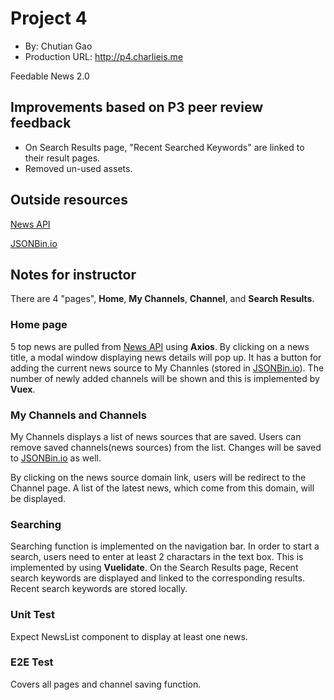 # Project 4
+ By: Chutian Gao
+ Production URL: <http://p4.charlieis.me>

Feedable News 2.0

## Improvements based on P3 peer review feedback
- On Search Results page, "Recent Searched Keywords" are linked to their result pages.
- Removed un-used assets.


## Outside resources
[News API](https://newsapi.org/docs)

[JSONBin.io](https://jsonbin.io/)

## Notes for instructor
There are 4 "pages", **Home**, **My Channels**, **Channel**, and **Search Results**. 

### Home page
5 top news are pulled from [News API](https://newsapi.org/docs) using **Axios**. By clicking on a news title, a modal window displaying news details will pop up. It has a button for adding the current news source to My Channles (stored in [JSONBin.io](https://jsonbin.io/)). The number of newly added channels will be shown and this is implemented by **Vuex**.

### My Channels and Channels
My Channels displays a list of news sources that are saved. Users can remove saved channels(news sources) from the list. Changes will be saved to [JSONBin.io](https://jsonbin.io/) as well.

By clicking on the news source domain link, users will be redirect to the Channel page. A list of the latest news, which come from this domain, will be displayed.

### Searching
Searching function is implemented on the navigation bar. In order to start a search, users need to enter at least 2 charactars in the text box. This is implemented by using **Vuelidate**. On the Search Results page, Recent search keywords are displayed and linked to the corresponding results. Recent search keywords are stored locally.

### Unit Test
Expect NewsList component to display at least one news.

### E2E Test
Covers all pages and channel saving function.